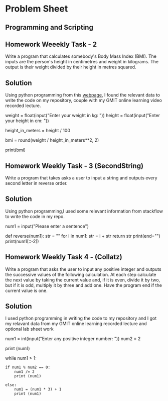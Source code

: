 # Problem Sheet

## Programming and Scripting

## Homework Weeekly Task - 2

Write a program that calculates somebody's Body Mass Index (BMI). The inputs are the person's height in centimetres and weight in kilograms. The output is their weight divided by their height in metres squared.

## Solution

Using python programming from this [webpage](https://www.tutorialspoint.com/python-program-to-calculate-bmi-body-mass-index-of-your-body), I found the relevant data to write the code on my repository, couple with my GMIT online learning video recorded lecture.

  
weight = float(input("Enter your weight in kg: "))
height = float(input("Enter your height in cm: "))

height_in_meters = height / 100

bmi = round(weight / height_in_meters**2, 2)

print(bmi)

## Homework Weekly Task - 3 (SecondString)

Write a program that takes asks a user to input a string and outputs every second letter in reverse order.


## Solution

Using python programming,I used some relevant information from stackflow to write the code in my repo.

num1 = input("Please enter a sentence")

def reverse(num1): 
  str = "" 
  for i in num1: 
    str = i + str
  return str
print(end="")
print(num1[::-2])

## Homework Weekly Task 4 - (Collatz)

Write a program that asks the user to input any positive integer and outputs the successive values of the following calculation. At each step calculate the next value by taking the current value and, if it is even, divide it by two, but if it is odd, multiply it by three and add one. Have the program end if the current value is one.

## Solution

I used python programming in writing the code to my repository and I got my relavant data from my GMIT online learning recorded lecture and optional lab sheet work

num1 = int(input("Enter any positive integer number: "))
num2 = 2

print (num1)

while num1 > 1:

    if num1 % num2 == 0:
        num1 /= 2
        print (num1)
    
    else:
        num1 = (num1 * 3) + 1
        print (num1)



